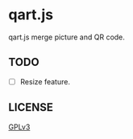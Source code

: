 # qart.js
qart.js merge picture and QR code.

## TODO
* [ ] Resize feature.

## LICENSE
[GPLv3](LICENSE)
